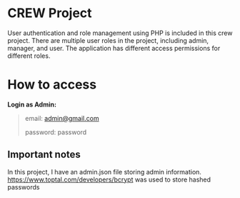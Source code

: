 # CREW Project

User authentication and role management using PHP is included in this crew project. There are multiple user roles in the project, including admin, manager, and user. The application has different access permissions for different roles.



# How to access
**Login as Admin:**
> email: admin@gmail.com
>
> password: password

## Important notes

In this project, I have an admin.json file storing admin information. https://www.toptal.com/developers/bcrypt was used to store hashed passwords